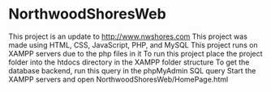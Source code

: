 # NorthwoodShoresWeb

This project is an update to http://www.nwshores.com
This project was made using HTML, CSS, JavaScript, PHP, and MySQL
This project runs on XAMPP servers due to the php files in it
To run this project place the project folder into the htdocs directory in the XAMPP folder structure
To get the database backend, run this query in the phpMyAdmin SQL query
Start the XAMPP servers and open NorthwoodShoresWeb/HomePage.html
